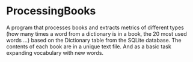 # ProcessingBooks
A program that processes books and extracts metrics of different types (how many times a word from a dictionary is in a book, the 20 most used words ...) based on the Dictionary table from the SQLite database. The contents of each book are in a unique text file. And as a basic task expanding vocabulary with new words.
